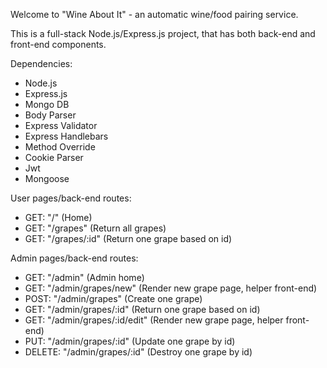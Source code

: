 Welcome to "Wine About It" - an automatic wine/food pairing service.

This is a full-stack Node.js/Express.js project, that has both back-end and front-end components.

Dependencies:
- Node.js
- Express.js
- Mongo DB
- Body Parser
- Express Validator
- Express Handlebars
- Method Override
- Cookie Parser
- Jwt
- Mongoose

User pages/back-end routes:
- GET: "/" (Home)
- GET: "/grapes" (Return all grapes)
- GET: "/grapes/:id" (Return one grape based on id)


Admin pages/back-end routes:
- GET: "/admin" (Admin home)
- GET: "/admin/grapes/new" (Render new grape page, helper front-end)
- POST: "/admin/grapes" (Create one grape)
- GET: "/admin/grapes/:id" (Return one grape based on id)
- GET: "/admin/grapes/:id/edit" (Render new grape page, helper front-end)
- PUT: "/admin/grapes/:id" (Update one grape by id)
- DELETE: "/admin/grapes/:id" (Destroy one grape by id)
